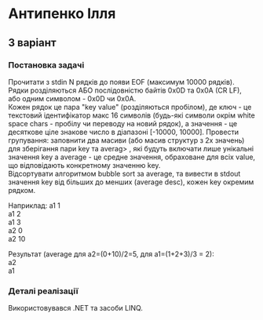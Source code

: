 # Антипенко Ілля
## 3 варіант
### Постановка задачі 
Прочитати з stdin N рядків до появи EOF (максимум 10000 рядків).  
Рядки розділяються АБО послідовністю байтів 0x0D та 0x0A (CR LF), або одним символом - 0x0D чи 0x0A.  
Кожен рядок це пара "key value" (розділяються пробілом), де ключ - це текстовий ідентифікатор макс 16 символів (будь-які символи окрім white space chars - пробілу чи переводу на новий рядок), а значення - це десяткове ціле знакове число в діапазоні [-10000, 10000]. 
Провести групування: заповнити два масиви (або масив структур з 2х значень) для зберігання пари key та averag> , які будуть включати лише унікальні значення key а average - це средне значення, обраховане для всіх value, що відповідають конкретному значенню key.  
Відсортувати алгоритмом bubble sort за average, та вивести в stdout  значення key від більших до менших (average desc), кожен key окремим рядком.  

Наприклад:
a1 1  
a1 2  
a1 3  
a2 0  
a2 10  

Результат (average для a2=(0+10)/2=5, для a1=(1+2+3)/3 = 2):  
a2  
a1  

### Деталі реалізації
Використовувався .NET та засоби LINQ.
